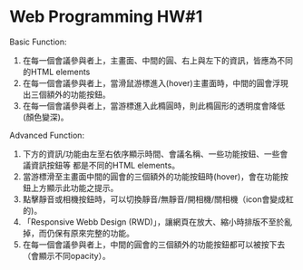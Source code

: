# Web Programming HW#1

Basic Function:
1. 在每一個會議參與者上，主畫面、中間的圓、右上與左下的資訊，皆應為不同的HTML elements
2. 在每一個會議參與者上，當滑鼠游標進入(hover)主畫面時，中間的圓會浮現出三個額外的功能按鈕。
3. 在每一個會議參與者上，當游標進入此橢圓時，則此橢圓形的透明度會降低(顏色變深)。

Advanced Function:
1. 下方的資訊/功能由左至右依序顯示時間、會議名稱、一些功能按鈕、一些會議資訊按鈕等 都是不同的HTML elements。
2. 當游標滑至主畫面中間的圓會的三個額外的功能按鈕時(hover)，會在功能按鈕上方顯示此功能之提示。
3. 點擊靜音或相機按鈕時，可以切換靜音/無靜音/開相機/關相機（icon會變成紅的)。
4. 「Responsive Webb Design (RWD)」，讓網頁在放大、縮小時排版不至於亂掉，而仍保有原來完整的功能。
5. 在每一個會議參與者上，中間的圓會的三個額外的功能按鈕都可以被按下去（會顯示不同opacity）。
